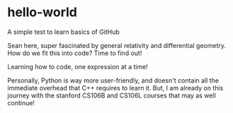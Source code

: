 # hello-world
A simple test to learn basics of GitHub

Sean here, super fascinated by general relativity and differential geometry. How do we fit this into code? Time to find out!

Learning how to code, one expression at a time!

Personally, Python is way more user-friendly, and doesn't contain all the immediate overhead that C++ requires to learn it. But, I am already on this journey with the stanford CS106B and CS106L courses that may as well continue!
